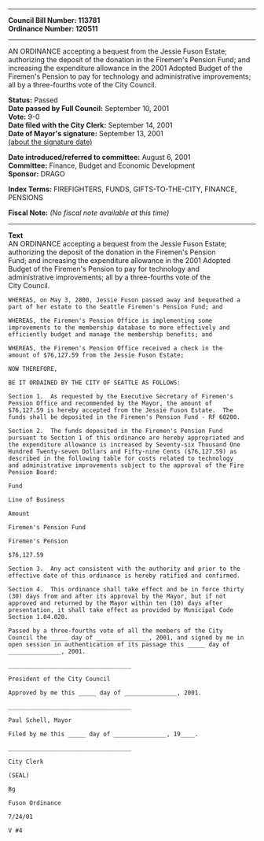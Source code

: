 * * * * *  
  
**Council Bill Number: [](#h0)[](#h2)113781**   
**Ordinance Number: 120511**  
  
* * * * *  
  
AN ORDINANCE accepting a bequest from the Jessie Fuson Estate; authorizing the deposit of the donation in the Firemen's Pension Fund; and increasing the expenditure allowance in the 2001 Adopted Budget of the Firemen's Pension to pay for technology and administrative improvements; all by a three-fourths vote of the City Council.  
  
**Status:** Passed   
**Date passed by Full Council:** September 10, 2001   
**Vote:** 9-0   
**Date filed with the City Clerk:** September 14, 2001   
**Date of Mayor's signature:** September 13, 2001   
[(about the signature date)](/~public/approvaldate.htm)   
  
  
**Date introduced/referred to committee:** August 6, 2001   
**Committee:** Finance, Budget and Economic Development   
**Sponsor:** DRAGO   
  
**Index Terms:** FIREFIGHTERS, FUNDS, GIFTS-TO-THE-CITY, FINANCE, PENSIONS  
  
**Fiscal Note:** *(No fiscal note available at this time)*  
  
* * * * *  
  
**Text**  
    AN ORDINANCE accepting a bequest from the Jessie Fuson Estate;  
    authorizing the deposit of the donation in the Firemen's Pension  
    Fund; and increasing the expenditure allowance in the 2001 Adopted  
    Budget of the Firemen's Pension to pay for technology and  
    administrative improvements; all by a three-fourths vote of the  
    City Council.  
  
    WHEREAS, on May 3, 2000, Jessie Fuson passed away and bequeathed a  
    part of her estate to the Seattle Firemen's Pension Fund; and  
  
    WHEREAS, the Firemen's Pension Office is implementing some  
    improvements to the membership database to more effectively and  
    efficiently budget and manage the membership benefits; and  
  
    WHEREAS, the Firemen's Pension Office received a check in the  
    amount of $76,127.59 from the Jessie Fuson Estate;  
  
    NOW THEREFORE,  
  
    BE IT ORDAINED BY THE CITY OF SEATTLE AS FOLLOWS:  
  
    Section 1.  As requested by the Executive Secretary of Firemen's  
    Pension Office and recommended by the Mayor, the amount of  
    $76,127.59 is hereby accepted from the Jessie Fuson Estate.  The  
    funds shall be deposited in the Firemen's Pension Fund - RF 60200.  
  
    Section 2.  The funds deposited in the Firemen's Pension Fund  
    pursuant to Section 1 of this ordinance are hereby appropriated and  
    the expenditure allowance is increased by Seventy-six Thousand One  
    Hundred Twenty-seven Dollars and Fifty-nine Cents ($76,127.59) as  
    described in the following table for costs related to technology  
    and administrative improvements subject to the approval of the Fire  
    Pension Board:  
  
    Fund  
  
    Line of Business  
  
    Amount  
  
    Firemen's Pension Fund  
  
    Firemen's Pension  
  
    $76,127.59  
  
    Section 3.  Any act consistent with the authority and prior to the  
    effective date of this ordinance is hereby ratified and confirmed.  
  
    Section 4.  This ordinance shall take effect and be in force thirty  
    (30) days from and after its approval by the Mayor, but if not  
    approved and returned by the Mayor within ten (10) days after  
    presentation, it shall take effect as provided by Municipal Code  
    Section 1.04.020.  
  
    Passed by a three-fourths vote of all the members of the City  
    Council the _____ day of _______________, 2001, and signed by me in  
    open session in authentication of its passage this _____ day of  
    _______________, 2001.  
  
    ___________________________________  
  
    President of the City Council  
  
    Approved by me this _____ day of _______________, 2001.  
  
    ___________________________________  
  
    Paul Schell, Mayor  
  
    Filed by me this _____ day of _______________, 19____.  
  
    ___________________________________  
  
    City Clerk  
  
    (SEAL)  
  
    Bg  
  
    Fuson Ordinance  
  
    7/24/01  
  
    V #4  
